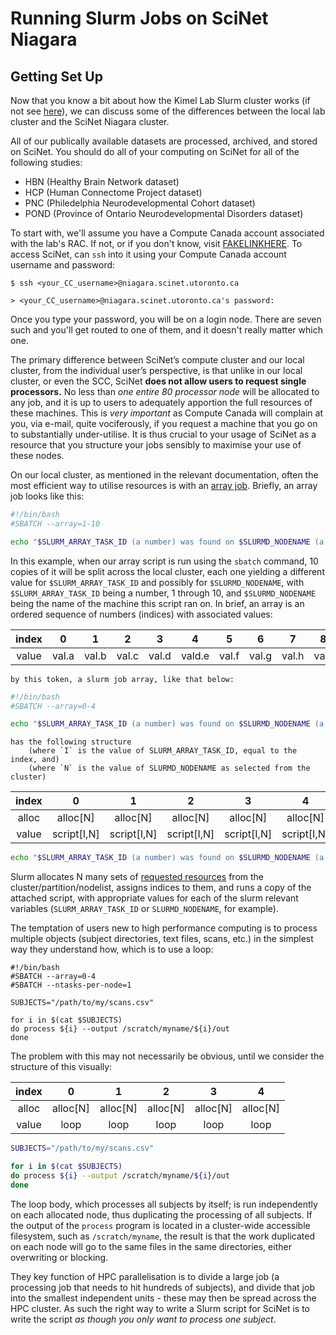 # Running Slurm Jobs on SciNet Niagara #
## Getting Set Up ##

Now that you know a bit about how the Kimel Lab Slurm cluster works (if not see [here](https://github.com/TIGRLab/TIGRSlurm-Docs/blob/master/README.md)), we can discuss some of the differences between the local lab cluster and the SciNet Niagara cluster.

All of our publically available datasets are processed, archived, and stored on SciNet. You should do all of your computing on SciNet for all of the following studies:

- HBN (Healthy Brain Network dataset)
- HCP (Human Connectome Project dataset)
- PNC (Philedelphia Neurodevelopmental Cohort dataset)
- POND (Province of Ontario Neurodevelopmental Disorders dataset)

To start with, we'll assume you have a Compute Canada account associated with the lab's RAC. If not, or if you don't know, visit [FAKELINKHERE](SciNet.onboarding.docs "This will be a link to SciNet onboarding documentation."). To access SciNet, can `ssh` into it using your Compute Canada account username and password:

```
$ ssh <your_CC_username>@niagara.scinet.utoronto.ca

> <your_CC_username>@niagara.scinet.utoronto.ca's password:
```

Once you type your password, you will be on a login node. There are seven such and you'll get routed to one of them, and it doesn't really matter which one.

The primary difference between SciNet’s compute cluster and our local cluster, from the individual user’s perspective, is that unlike in our local cluster, or even the SCC, SciNet **does not allow users to request single processors.** No less than *one entire 80 processor node* will be allocated to any job, and it is up to users to adequately apportion the full resources of these machines. This is *very important* as Compute Canada will complain at you, via e-mail, quite vociferously, if you request a machine that you go on to substantially under-utilise. It is thus crucial to your usage of SciNet as a resource that you structure your jobs sensibly to maximise your use of these nodes.

On our local cluster, as mentioned in the relevant documentation, often the most efficient way to utilise resources is with an [array job](https://github.com/TIGRLab/TIGRSlurm-Docs/blob/master/README.md#arrayjobs). Briefly, an array job looks like this:

``` sh
#!/bin/bash
#SBATCH --array=1-10

echo "$SLURM_ARRAY_TASK_ID (a number) was found on $SLURMD_NODENAME (a hostname)"
```

In this example, when our array script is run using the `sbatch` command, 10 copies of it will be split across the local cluster, each one yielding a different value for `$SLURM_ARRAY_TASK_ID` and possibly for `$SLURMD_NODENAME`, with `$SLURM_ARRAY_TASK_ID` being a number, 1 through 10, and `$SLURMD_NODENAME` being the name of the machine this script ran on. In brief, an array is an ordered sequence of numbers (indices) with associated values:

| index | 0     | 1     | 2     | 3     | 4      | 5     | 6     | 7     | 8     | 9     |
|:-----:|:-----:|:-----:|:-----:|:-----:|:------:|:-----:|:-----:|:-----:|:-----:|:-----:|
| value | val.a | val.b | val.c | val.d | vald.e | val.f | val.g | val.h | val.i | val.j |

	by this token, a slurm job array, like that below:

``` sh
#!/bin/bash
#SBATCH --array=0-4

echo "$SLURM_ARRAY_TASK_ID (a number) was found on $SLURMD_NODENAME (a hostname)"
```

	has the following structure
		(where `I` is the value of SLURM_ARRAY_TASK_ID, equal to the index, and)
		(where `N` is the value of SLURMD_NODENAME as selected from the cluster)

| index | 0           | 1           | 2           | 3           | 4           |
|:-----:|:-----------:|:-----------:|:-----------:|:-----------:|:-----------:|
| alloc | alloc[N]    | alloc[N]    | alloc[N]    | alloc[N]    | alloc[N]    |
| value | script[I,N] | script[I,N] | script[I,N] | script[I,N] | script[I,N] |

```sh
echo "$SLURM_ARRAY_TASK_ID (a number) was found on $SLURMD_NODENAME (a hostname)"
```

Slurm allocates N many sets of [requested resources](https://github.com/TIGRLab/TIGRSlurm-Docs/blob/master/README.md#resourceallocation) from the cluster/partition/nodelist, assigns indices to them, and runs a copy of the attached script, with appropriate values for each of the slurm relevant variables (`SLURM_ARRAY_TASK_ID` or `SLURMD_NODENAME`, for example).

The temptation of users new to high performance computing is to process multiple objects (subject directories, text files, scans, etc.) in the simplest way they understand how, which is to use a loop:

``` shell
#!/bin/bash
#SBATCH --array=0-4
#SBATCH --ntasks-per-node=1

SUBJECTS="/path/to/my/scans.csv"

for i in $(cat $SUBJECTS)
do process ${i} --output /scratch/myname/${i}/out
done
```

The problem with this may not necessarily be obvious, until we consider the structure of this visually:

| index | 0        | 1        | 2        | 3        | 4        |
|:-----:|:--------:|:--------:|:--------:|:--------:|:--------:|
| alloc | alloc[N] | alloc[N] | alloc[N] | alloc[N] | alloc[N] |
| value | loop     | loop     | loop     | loop     | loop     |

 ``` sh
 SUBJECTS="/path/to/my/scans.csv"

 for i in $(cat $SUBJECTS)
 do process ${i} --output /scratch/myname/${i}/out
 done
 ```

The loop body, which processes all subjects by itself; is run independently on each allocated node, thus duplicating the processing of all subjects. If the output of the `process` program is located in a cluster-wide accessible filesystem, such as `/scratch/myname`, the result is that the work duplicated on each node will go to the same files in the same directories, either overwriting or blocking.

They key function of HPC parallelisation is to divide a large job (a processing job that needs to hit hundreds of subjects), and divide that job into the smallest independent units - these may then be spread across the HPC cluster. As such the right way to write a Slurm script for SciNet is to write the script *as though you only want to process one subject*.
